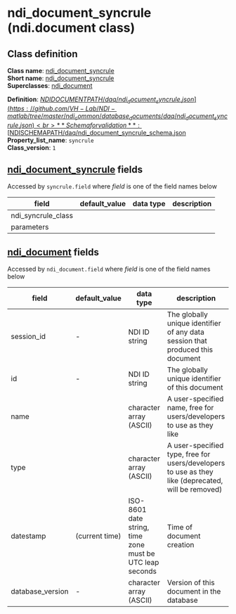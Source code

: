 # ndi_document_syncrule (ndi.document class)

## Class definition

**Class name**: [ndi_document_syncrule](ndi_document_syncrule.md)<br>
**Short name**: [ndi_document_syncrule](ndi_document_syncrule.md)<br>
**Superclasses**: [ndi_document](../ndi_document.md)

**Definition**: [$NDIDOCUMENTPATH/daq/ndi_document_syncrule.json](https://github.com/VH-Lab/NDI-matlab/tree/master/ndi_common/database_documents/daq/ndi_document_syncrule.json)<br>
**Schema for validation**: [$NDISCHEMAPATH/daq/ndi_document_syncrule_schema.json](https://github.com/VH-Lab/NDI-matlab/tree/master/ndi_common/schema_documents/daq/ndi_document_syncrule_schema.json)<br>
**Property_list_name**: `syncrule`<br>
**Class_version**: `1`<br>


## [ndi_document_syncrule](ndi_document_syncrule.md) fields

Accessed by `syncrule.field` where *field* is one of the field names below

| field | default_value | data type | description |
| --- | --- | --- | --- |
| ndi_syncrule_class |  |  |  |
| parameters |  |  |  |


## [ndi_document](../ndi_document.md) fields

Accessed by `ndi_document.field` where *field* is one of the field names below

| field | default_value | data type | description |
| --- | --- | --- | --- |
| session_id | - | NDI ID string | The globally unique identifier of any data session that produced this document |
| id | - | NDI ID string | The globally unique identifier of this document |
| name |  | character array (ASCII) | A user-specified name, free for users/developers to use as they like |
| type |  | character array (ASCII) | A user-specified type, free for users/developers to use as they like (deprecated, will be removed) |
| datestamp | (current time) | ISO-8601 date string, time zone must be UTC leap seconds | Time of document creation |
| database_version | - | character array (ASCII) | Version of this document in the database |


